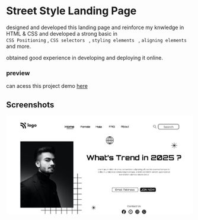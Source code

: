 
# Street Style Landing Page

designed and developed this landing page and reinforce my knwledge in HTML & CSS and developed a strong basic in  
`CSS Positioning` ,
`CSS selectors ` ,
`styling elements ` ,
`aligning elements `  and more.

obtained good experience in developing and deploying it online.

### preview
can acess this project demo [here](https://samhith01.netlify.app/)
<br />
## Screenshots

![preview](https://github.com/SamhithMR/landing-page/blob/main/result.png)
